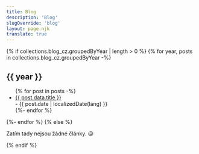 ```yaml
---
title: Blog
description: 'Blog'
slugOverride: 'blog'
layout: page.njk
translate: true
---
```

{% if collections.blog_cz.groupedByYear | length > 0 %}
  {% for year, posts in collections.blog_cz.groupedByYear -%}
    <h2 class="blog-posts-year">{{ year }}</h2>
    <ul class="posts-list">
      {% for post in posts -%}
        <li><a href="{{ post.url }}">{{ post.data.title }}</a><br>
          <span class="post-date-small"> - {{ post.date | localizedDate(lang) }} <!-- , {{ post.data.tags | join(", ") }} --> </span>
        </li>
      {%- endfor %}
    </ul>
  {%- endfor %}
{% else %}
  <p class="centered">Zatím tady nejsou žádné články. 😥</p>
{% endif %} 
